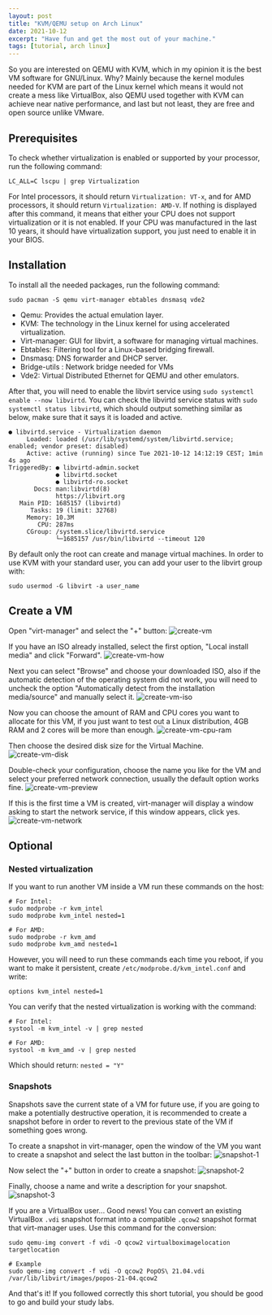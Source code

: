 ```yaml
---
layout: post
title: "KVM/QEMU setup on Arch Linux"
date: 2021-10-12
excerpt: "Have fun and get the most out of your machine."
tags: [tutorial, arch linux]
---
```


So you are interested on QEMU with KVM, which in my opinion it is the best VM software for GNU/Linux. Why? Mainly because the kernel modules needed for KVM are part of the Linux kernel which means it would not create a mess like VirtualBox, also QEMU used together with KVM can achieve near native performance, and last but not least, they are free and open source unlike VMware.

## Prerequisites
To check whether virtualization is enabled or supported by your processor, run the following command:

```
LC_ALL=C lscpu | grep Virtualization
```

For Intel processors, it should return `Virtualization: VT-x`, and for AMD processors, it should return `Virtualization: AMD-V`. If nothing is displayed after this command, it means that either your CPU does not support virtualization or it is not enabled. If your CPU was manufactured in the last 10 years, it should have virtualization support, you just need to enable it in your BIOS.

## Installation

To install all the needed packages, run the following command:
```
sudo pacman -S qemu virt-manager ebtables dnsmasq vde2
```

- Qemu: Provides the actual emulation layer.
- KVM: The technology in the Linux kernel for using accelerated virtualization. 
- Virt-manager: GUI for libvirt, a software for managing virtual machines.
- Ebtables: Filtering tool for a Linux-based bridging firewall.
- Dnsmasq: DNS forwarder and DHCP server.
- Bridge-utils : Network bridge needed for VMs
- Vde2: Virtual Distributed Ethernet for QEMU and other emulators.

After that, you will need to enable the libvirt service using `sudo systemctl enable --now libvirtd`. You can check the libvirtd service status with `sudo systemctl status libvirtd`, which should output something similar as below, make sure that it says it is loaded and active.
```
● libvirtd.service - Virtualization daemon
     Loaded: loaded (/usr/lib/systemd/system/libvirtd.service; enabled; vendor preset: disabled)
     Active: active (running) since Tue 2021-10-12 14:12:19 CEST; 1min 4s ago
TriggeredBy: ● libvirtd-admin.socket
             ● libvirtd.socket
             ● libvirtd-ro.socket
       Docs: man:libvirtd(8)
             https://libvirt.org
   Main PID: 1685157 (libvirtd)
      Tasks: 19 (limit: 32768)
     Memory: 10.3M
        CPU: 287ms
     CGroup: /system.slice/libvirtd.service
             └─1685157 /usr/bin/libvirtd --timeout 120
```

By default only the root can create and manage virtual machines. In order to use KVM with your standard user, you can add your user to the libvirt group with:
```
sudo usermod -G libvirt -a user_name
```

## Create a VM
Open "virt-manager" and select the "+" button:
![create-vm](https://cdn.fuzzygrim.com/file/fuzzygrim/2021-10-12-kvm-archlinux/create-vm.png)

If you have an ISO already installed, select the first option, "Local install media" and click "Forward".
![create-vm-how](https://cdn.fuzzygrim.com/file/fuzzygrim/2021-10-12-kvm-archlinux/create-vm-how.png)

Next you can select "Browse" and choose your downloaded ISO, also if the automatic detection of the operating system did not work, you will need to uncheck the option "Automatically detect from the installation media/source" and manually select it.
![create-vm-iso](https://cdn.fuzzygrim.com/file/fuzzygrim/2021-10-12-kvm-archlinux/create-vm-iso.png)

Now you can choose the amount of RAM and CPU cores you want to allocate for this VM, if you just want to test out a Linux distribution, 4GB RAM and 2 cores will be more than enough.
![create-vm-cpu-ram](https://cdn.fuzzygrim.com/file/fuzzygrim/2021-10-12-kvm-archlinux/create-vm-cpu-ram.png)

Then choose the desired disk size for the Virtual Machine.
![create-vm-disk](https://cdn.fuzzygrim.com/file/fuzzygrim/2021-10-12-kvm-archlinux/create-vm-disk.png)

Double-check your configuration, choose the name you like for the VM and select your preferred network connection, usually the default option works fine.
![create-vm-preview](https://cdn.fuzzygrim.com/file/fuzzygrim/2021-10-12-kvm-archlinux/create-vm-preview.png)

If this is the first time a VM is created, virt-manager will display a window asking to start the network service, if this window appears, click yes. 
![create-vm-network](https://cdn.fuzzygrim.com/file/fuzzygrim/2021-10-12-kvm-archlinux/create-vm-network.png)


## Optional
### Nested virtualization
If you want to run another VM inside a VM run these commands on the host: 
```
# For Intel: 
sudo modprobe -r kvm_intel
sudo modprobe kvm_intel nested=1
```
```
# For AMD: 
sudo modprobe -r kvm_amd
sudo modprobe kvm_amd nested=1
```
However, you will need to run these commands each time you reboot, if you want to make it persistent, create `/etc/modprobe.d/kvm_intel.conf` and write:
```
options kvm_intel nested=1
```
You can verify that the nested virtualization is working with the command:
```
# For Intel:
systool -m kvm_intel -v | grep nested

# For AMD:
systool -m kvm_amd -v | grep nested
```

Which should return: `nested = "Y"`


### Snapshots
Snapshots save the current state of a VM for future use, if you are going to make a potentially destructive operation, it is recommended to create a snapshot before in order to revert to the previous state of the VM if something goes wrong.

To create a snapshot in virt-manager, open the window of the VM you want to create a snapshot and select the last button in the toolbar:
![snapshot-1](https://cdn.fuzzygrim.com/file/fuzzygrim/2021-10-12-kvm-archlinux/snapshot-1.png)

Now select the "+" button in order to create a snapshot:
![snapshot-2](https://cdn.fuzzygrim.com/file/fuzzygrim/2021-10-12-kvm-archlinux/snapshot-2.png)

Finally, choose a name and write a description for your snapshot.
![snapshot-3](https://cdn.fuzzygrim.com/file/fuzzygrim/2021-10-12-kvm-archlinux/snapshot-3.png)

If you are a VirtualBox user... Good news! You can convert an existing VirtualBox `.vdi` snapshot format into a compatible `.qcow2` snapshot format that virt-manager uses. Use this command for the conversion:

```
sudo qemu-img convert -f vdi -O qcow2 virtualboximagelocation targetlocation

# Example
sudo qemu-img convert -f vdi -O qcow2 PopOS\ 21.04.vdi /var/lib/libvirt/images/popos-21-04.qcow2
```

And that's it! If you followed correctly this short tutorial, you should be good to go and build your study labs.
